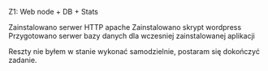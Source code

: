 Z1: Web node + DB + Stats

Zainstalowano serwer HTTP apache
Zainstalowano skrypt wordpress
Przygotowano serwer bazy danych dla wczesniej zainstalowanej aplikacji

Reszty nie byłem w stanie wykonać samodzielnie, postaram się dokończyć zadanie.